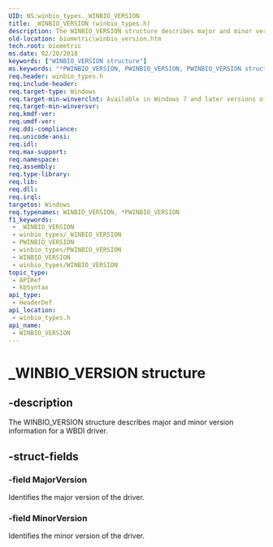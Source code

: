 ```yaml
---
UID: NS:winbio_types._WINBIO_VERSION
title: _WINBIO_VERSION (winbio_types.h)
description: The WINBIO_VERSION structure describes major and minor version information for a WBDI driver.
old-location: biometric\winbio_version.htm
tech.root: biometric
ms.date: 02/20/2018
keywords: ["WINBIO_VERSION structure"]
ms.keywords: "*PWINBIO_VERSION, PWINBIO_VERSION, PWINBIO_VERSION structure pointer [Biometric Devices], WINBIO_VERSION, WINBIO_VERSION structure [Biometric Devices], _WINBIO_VERSION, biometric.winbio_version, biometric_ref_2f55229e-601f-422c-b35c-0fb58605b273.xml, winbio_types/PWINBIO_VERSION, winbio_types/WINBIO_VERSION"
req.header: winbio_types.h
req.include-header: 
req.target-type: Windows
req.target-min-winverclnt: Available in Windows 7 and later versions of Windows.
req.target-min-winversvr: 
req.kmdf-ver: 
req.umdf-ver: 
req.ddi-compliance: 
req.unicode-ansi: 
req.idl: 
req.max-support: 
req.namespace: 
req.assembly: 
req.type-library: 
req.lib: 
req.dll: 
req.irql: 
targetos: Windows
req.typenames: WINBIO_VERSION, *PWINBIO_VERSION
f1_keywords:
 - _WINBIO_VERSION
 - winbio_types/_WINBIO_VERSION
 - PWINBIO_VERSION
 - winbio_types/PWINBIO_VERSION
 - WINBIO_VERSION
 - winbio_types/WINBIO_VERSION
topic_type:
 - APIRef
 - kbSyntax
api_type:
 - HeaderDef
api_location:
 - winbio_types.h
api_name:
 - WINBIO_VERSION
---
```


# _WINBIO_VERSION structure


## -description

The WINBIO_VERSION structure describes major and minor version information for a WBDI driver.

## -struct-fields

### -field MajorVersion

Identifies the major version of the driver.

### -field MinorVersion

Identifies the minor version of the driver.

